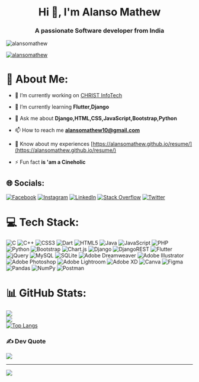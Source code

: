 

<h1 align="center">Hi 👋, I'm Alanso Mathew</h1>
<h3 align="center">A passionate Software developer from India</h3>

<p align="left"> <img src="https://komarev.com/ghpvc/?username=alansomathew&label=Profile%20views&color=0e75b6&style=flat" alt="alansomathew" /> </p>

<p align="left"> <a href="https://twitter.com/alansomathew" target="blank"><img src="https://img.shields.io/twitter/follow/alansomathew?logo=twitter&style=for-the-badge" alt="alansomathew" /></a> </p>

# 💫 About Me:

- 🔭 I’m currently working on [CHRIST InfoTech](http://christinfotech.org)

- 🌱 I’m currently learning **Flutter,Django**

- 💬 Ask me about **Django,HTML,CSS,JavaScript,Bootstrap,Python**

- 📫 How to reach me **alansomathew10@gmail.com**

- 📄 Know about my experiences  [https://alansomathew.github.io/resume/](https://alansomathew.github.io/resume/)

- ⚡ Fun fact **is 'am a Cineholic**

## 🌐 Socials:
[![Facebook](https://img.shields.io/badge/Facebook-%231877F2.svg?logo=Facebook&logoColor=white)](https://facebook.com/alanso.mathew.10) [![Instagram](https://img.shields.io/badge/Instagram-%23E4405F.svg?logo=Instagram&logoColor=white)](https://instagram.com/aba.d_don) [![LinkedIn](https://img.shields.io/badge/LinkedIn-%230077B5.svg?logo=linkedin&logoColor=white)](https://linkedin.com/in/alanso-mathew-839b091b8) [![Stack Overflow](https://img.shields.io/badge/-Stackoverflow-FE7A16?logo=stack-overflow&logoColor=white)](https://stackoverflow.com/users/alanso-mathew-839b091b8) [![Twitter](https://img.shields.io/badge/Twitter-%231DA1F2.svg?logo=Twitter&logoColor=white)](https://twitter.com/alansomathew) 

# 💻 Tech Stack:
![C](https://img.shields.io/badge/c-%2300599C.svg?style=for-the-badge&logo=c&logoColor=white) ![C++](https://img.shields.io/badge/c++-%2300599C.svg?style=for-the-badge&logo=c%2B%2B&logoColor=white) ![CSS3](https://img.shields.io/badge/css3-%231572B6.svg?style=for-the-badge&logo=css3&logoColor=white) ![Dart](https://img.shields.io/badge/dart-%230175C2.svg?style=for-the-badge&logo=dart&logoColor=white) ![HTML5](https://img.shields.io/badge/html5-%23E34F26.svg?style=for-the-badge&logo=html5&logoColor=white) ![Java](https://img.shields.io/badge/java-%23ED8B00.svg?style=for-the-badge&logo=java&logoColor=white) ![JavaScript](https://img.shields.io/badge/javascript-%23323330.svg?style=for-the-badge&logo=javascript&logoColor=%23F7DF1E) ![PHP](https://img.shields.io/badge/php-%23777BB4.svg?style=for-the-badge&logo=php&logoColor=white) ![Python](https://img.shields.io/badge/python-3670A0?style=for-the-badge&logo=python&logoColor=ffdd54) ![Bootstrap](https://img.shields.io/badge/bootstrap-%23563D7C.svg?style=for-the-badge&logo=bootstrap&logoColor=white) ![Chart.js](https://img.shields.io/badge/chart.js-F5788D.svg?style=for-the-badge&logo=chart.js&logoColor=white) ![Django](https://img.shields.io/badge/django-%23092E20.svg?style=for-the-badge&logo=django&logoColor=white) ![DjangoREST](https://img.shields.io/badge/DJANGO-REST-ff1709?style=for-the-badge&logo=django&logoColor=white&color=ff1709&labelColor=gray) ![Flutter](https://img.shields.io/badge/Flutter-%2302569B.svg?style=for-the-badge&logo=Flutter&logoColor=white) ![jQuery](https://img.shields.io/badge/jquery-%230769AD.svg?style=for-the-badge&logo=jquery&logoColor=white) ![MySQL](https://img.shields.io/badge/mysql-%2300f.svg?style=for-the-badge&logo=mysql&logoColor=white) ![SQLite](https://img.shields.io/badge/sqlite-%2307405e.svg?style=for-the-badge&logo=sqlite&logoColor=white) ![Adobe Dreamweaver](https://img.shields.io/badge/Adobe%20Dreamweaver-FF61F6.svg?style=for-the-badge&logo=Adobe%20Dreamweaver&logoColor=white) ![Adobe Illustrator](https://img.shields.io/badge/adobeillustrator-%23FF9A00.svg?style=for-the-badge&logo=adobeillustrator&logoColor=white) ![Adobe Photoshop](https://img.shields.io/badge/adobephotoshop-%2331A8FF.svg?style=for-the-badge&logo=adobephotoshop&logoColor=white) ![Adobe Lightroom](https://img.shields.io/badge/Adobe%20Lightroom-31A8FF.svg?style=for-the-badge&logo=Adobe%20Lightroom&logoColor=white) ![Adobe XD](https://img.shields.io/badge/Adobe%20XD-470137?style=for-the-badge&logo=Adobe%20XD&logoColor=#FF61F6) ![Canva](https://img.shields.io/badge/Canva-%2300C4CC.svg?style=for-the-badge&logo=Canva&logoColor=white) 	![Figma](https://img.shields.io/badge/figma-%23F24E1E.svg?style=for-the-badge&logo=figma&logoColor=white) ![Pandas](https://img.shields.io/badge/pandas-%23150458.svg?style=for-the-badge&logo=pandas&logoColor=white) ![NumPy](https://img.shields.io/badge/numpy-%23013243.svg?style=for-the-badge&logo=numpy&logoColor=white) ![Postman](https://img.shields.io/badge/Postman-FF6C37?style=for-the-badge&logo=postman&logoColor=white)
# 📊 GitHub Stats:
![](https://github-readme-stats.vercel.app/api?username=alansomathew&theme=dark&hide_border=false&include_all_commits=false&count_private=false)<br/>
![](https://github-readme-streak-stats.herokuapp.com/?user=alansomathew&theme=dark&hide_border=false)<br/>
[![Top Langs](https://github-readme-stats.vercel.app/api/top-langs/?username=alansomathew&theme=dark)](https://github.com/anuraghazra/github-readme-stats)<br/>
### ✍️ Dev Quote
![](https://quotes-github-readme.vercel.app/api?type=horizontal&theme=radical)

---
[![](https://visitcount.itsvg.in/api?id=alansomathew&icon=0&color=0)](https://visitcount.itsvg.in)
